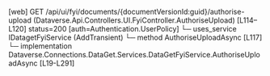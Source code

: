 [web] GET /api/ui/fyi/documents/{documentVersionId:guid}/authorise-upload  (Dataverse.Api.Controllers.UI.FyiController.AuthoriseUpload)  [L114–L120] status=200 [auth=Authentication.UserPolicy]
  └─ uses_service IDatagetFyiService (AddTransient)
    └─ method AuthoriseUploadAsync [L117]
      └─ implementation Dataverse.Connections.DataGet.Services.DataGetFyiService.AuthoriseUploadAsync [L19-L291]

